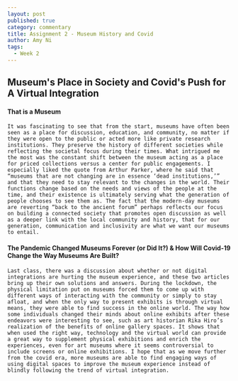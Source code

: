 ```yaml
---
layout: post
published: true
category: commentary
title: Assignment 2 - Museum History and Covid
author: Amy Ni
tags:
  - Week 2
---
```

## Museum's Place in Society and Covid's Push for A Virtual Integration

#### That is a Museum 
	It was fascinating to see that from the start, museums have often been seen as a place for discussion, education, and community, no matter if they were open to the public or acted more like private research institutions. They preserve the history of different societies while reflecting the societal focus during their times. What intrigued me the most was the constant shift between the museum acting as a place for priced collections versus a center for public engagements. I especially liked the quote from Arthur Parker, where he said that “museums that are not changing are in essence ‘dead institutions,’” and that they need to stay relevant to the changes in the world. Their functions change based on the needs and views of the people at the time, and their existence is ultimately serving what the generation of people chooses to see them as. The fact that the modern-day museums are reverting “back to the ancient forum” perhaps reflects our focus on building a connected society that promotes open discussion as well as a deeper link with the local community and history, that for our generation, communication and inclusivity are what we want our museums to entail.
    
#### The Pandemic Changed Museums Forever (or Did It?) & How Will Covid-19 Change the Way Museums Are Built?

	Last class, there was a discussion about whether or not digital integrations are hurting the museum experience, and these two articles bring up their own solutions and answers. During the lockdown, the physical limitation put on museums forced them to come up with different ways of interacting with the community or simply to stay afloat, and when the only way to present exhibits is through virtual means, they were able to find success in the online world. The way how some individuals changed their minds about online exhibits after these endeavors were interesting to see, such as art historian Rika Hiro’s realization of the benefits of online gallery spaces. It shows that when used the right way, technology and the virtual world can provide a great way to supplement physical exhibitions and enrich the experiences, even for art museums where it seems controversial to include screens or online exhibitions. I hope that as we move further from the covid era, more museums are able to find engaging ways of using digital spaces to improve the museum experience instead of blindly following the trend of virtual integration.
